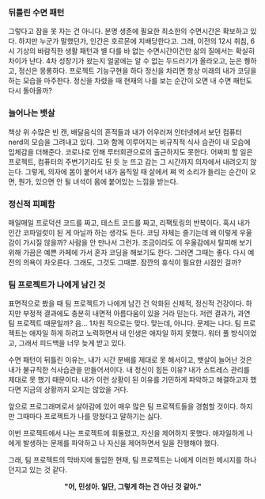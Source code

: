 ### 뒤틀린 수면 패턴

그렇다고 잠을 못 자는 건 아니다. 분명 생존에 필요한 최소한의 수면시간은 확보하고 있다. 하지만 누군가 말했던가,
인간은 호르몬에 지배당한다고. 그래, 이전의 12시 취침, 6시 기상의 바람직한 생활 패턴과 별 다를 바 없는 수면시간이건만 삶의 질에서는 확실히 차이가 난다.
4차 성장기가 왔는지 얼굴에는 알 수 없는 두드러기가 올라오고, 눈은 퀭하고, 정신은 몽롱하다.
프로젝트 기능구현을 하다 정신을 차리면 항상 미래의 내가 코딩을 하는 모습을 마주한다. 정신을 차렸을 때 현재의 나를 보는 순간이 오면 내 수면 패턴도 다시 돌아올까?

### 늘어나는 뱃살

책상 위 수많은 빈 캔, 배달음식의 흔적들과 내가 어우러져 인터넷에서 보던 컴퓨터 nerd의 모습을 그려내고 있다. 그와 함께 이루어지는 비규칙적 식사 습관이 내 모습에 입체감을 더해준다.
코로나로 인해 루터회관으로의 출근하지도 못한다. 어짜피 할 일은 프로젝트, 컴퓨터의 주변기기라도 된 듯 눈 뜨고 감는 그 시간까지 의자에서 내려오지 않는다.
그렇게, 의자에 몸이 붙어서 내가 움직일 때 살에서 쪄 억 소리가 들리는 순간이 오면, 뭔가, 있으면 안 될 녀석이 몸에 붙어있는 느낌을 받는다.

### 정신적 피폐함

매일매일 프로덕션 코드를 짜고, 테스트 코드를 짜고, 리팩토링의 반복이다. 혹시 내가 인간 코파일럿이 된 게 아닐까 하는 생각도 든다.
코딩 자체는 즐기는데 왜 이렇게 우울감이 가시질 않을까? 사람을 안 만나서 그런가.
조금이라도 이 우울감에서 탈피해 보기 위해 가끔은 예쁜 카페에 가서 혼자 코딩을 해보기도 한다. 그러면 그때는 좋다. 다시 예전의 의욕이 차오른다.
그래도, 그것도 그때뿐. 잠깐의 휴식이 필요한 시점인 걸까?

### 팀 프로젝트가 나에게 남긴 것

표면적으로 봤을 때 팀 프로젝트가 나에게 남긴 건 악화된 신체적, 정신적 건강이다.
하지만 부정적 결과에도 충분히 내면적 아름다움이 있을 거라 믿는다.
저런 결과가, 과연 팀 프로젝트 때문일까? 음... 1차원 적으로는 맞다. 맞는데, 아니다.
문제는 나다. 팀 프로젝트는 애자일 하게 하려고 노력하면서 내 인생은 애자일 하지 못했다. 워터 풀 방식이었고, 그래서 피드백을 너무 늦게 받고 있다.

수면 패턴이 뒤틀린 이유는, 내가 시간 분배를 제대로 못 해서이고, 뱃살이 늘어난 것은 내가 불규칙한 식사습관을 만들어서이다. 내 정신이 힘든 이유? 내가 스트레스 관리를 제대로 못 했기 때문이다.
내가 이런 상황이 된 이유를 기민하게 파악하고 해결하고자 했다면 지금의 상황까지 오지는 않았을 거다.

앞으로 프로그래머로서 살아감에 있어 매우 많은 팀 프로젝트들을 경험할 것이다. 하지만 그때마다 프로젝트가 나를 망쳤다고 말하기는 싫다.

이번 프로젝트에서 나는 프로젝트에 휘둘렸고, 자신을 제어하지 못했다. 애자일하게 나에게 발생하는 문제를 파악하고 나 자신을 제어하면서 일을 진행해야 했다.

그래, 팀 프로젝트의 막바지에 돌입한 현재, 팀 프로젝트는 나에게 이러한 메시지를 하나 던지고 있는 것 같다.

<center><b>"어, 민성아. 일단, 그렇게 하는 건 아닌 것 같아."</b></center>
